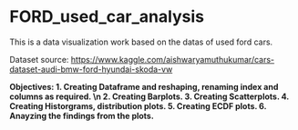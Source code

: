 # FORD_used_car_analysis
This is a data visualization work based on the datas of used ford cars.

Dataset source:  https://www.kaggle.com/aishwaryamuthukumar/cars-dataset-audi-bmw-ford-hyundai-skoda-vw

**Objectives:
      1. Creating Dataframe and reshaping, renaming index and columns as required. \n
      2. Creating Barplots.
      3. Creating Scatterplots.
      4. Creating Historgrams, distribution plots.
      5. Creating ECDF plots.
      6. Anayzing the findings from the plots.**
